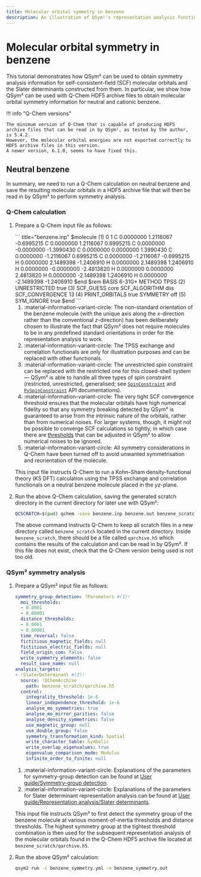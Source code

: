 ```yaml
---
title: Molecular orbital symmetry in benzene
description: An illustration of QSym²'s representation analysis functionalities via molecular orbitals in benzene
---
```


# Molecular orbital symmetry in benzene

This tutorial demonstrates how QSym² can be used to obtain symmetry analysis information for self-consistent-field (SCF) molecular orbitals and the Slater determinants constructed from them.
In particular, we show how QSym² can be used with Q-Chem HDF5 archive files to obtain molecular orbital symmetry information for neutral and cationic benzene.

!!! info "Q-Chem versions"

    The minimum version of Q-Chem that is capable of producing HDF5 archive files that can be read in by QSym², as tested by the author, is 5.4.2.
    However, the molecular orbital energies are not exported correctly to HDF5 archive files in this version.
    A newer version, 6.1.0, seems to have fixed this.


## Neutral benzene

In summary, we need to run a Q-Chem calculation on neutral benzene and save the resulting molecular orbitals in a HDF5 archive file that will then be read in by QSym² to perform symmetry analysis.

### Q-Chem calculation

1. Prepare a Q-Chem input file as follows:

    <div class="annotate" markdown>
    ``` title="benzene.inp"
    $molecule (1)
        0 1
        C    0.0000000    1.2116067   -0.6995215
        C    0.0000000    1.2116067    0.6995215
        C    0.0000000   -0.0000000   -1.3990430
        C    0.0000000    0.0000000    1.3990430
        C    0.0000000   -1.2116067    0.6995215
        C    0.0000000   -1.2116067   -0.6995215
        H    0.0000000    2.1489398   -1.2406910
        H    0.0000000    2.1489398    1.2406910
        H    0.0000000   -0.0000000   -2.4813820
        H    0.0000000    0.0000000    2.4813820
        H    0.0000000   -2.1489398    1.2406910
        H    0.0000000   -2.1489398   -1.2406910
    $end
    $rem
        BASIS 6-31G*
        METHOD TPSS (2)
        UNRESTRICTED true (3)
        SCF_GUESS core
        SCF_ALGORITHM diis
        SCF_CONVERGENCE 13 (4)
        PRINT_ORBITALS true
        SYMMETRY off (5)
        SYM_IGNORE true
    $end
    ```
    </div>

    1. :material-information-variant-circle: The non-standard orientation of the benzene molecule (with the unique axis along the $x$-direction rather than the conventional $z$-direction) has been deliberately chosen to illustrate the fact that QSym² does not require molecules to be in any predefined standard orientations in order for the representation analysis to work.
    2. :material-information-variant-circle: The TPSS exchange and correlation functionals are only for illustration purposes and can be replaced with other functionals.
    3. :material-information-variant-circle: The unrestricted spin constraint can be replaced with the restricted one for this closed-shell system &mdash; QSym² is able to handle all three types of spin constraint (restricted, unrestricted, generalised; see [`SpinConstraint`](https://qsym2.dev/api/qsym2/angmom/spinor_rotation_3d/enum.SpinConstraint.html) and [`PySpinConstraint`](https://qsym2.dev/api/qsym2/bindings/python/integrals/enum.PySpinConstraint.html) API documentations).
    4. :material-information-variant-circle: The very tight SCF convergence threshold ensures that the molecular orbitals have high numerical fidelity so that any symmetry breaking detected by QSym² is guaranteed to arise from the intrinsic nature of the orbitals, rather than from numerical noises. For larger systems, though, it might not be possible to converge SCF calculations so tightly, in which case there are [thresholds](../user-guide/representation-analysis/basics.md/#thresholds) that can be adjusted in QSym² to allow numerical noises to be ignored.
    5. :material-information-variant-circle: All symmetry considerations in Q-Chem have been turned off to avoid unwanted symmetrisation and reorientation of the molecule.
    
    This input file instructs Q-Chem to run a Kohn&ndash;Sham density-functional theory (KS DFT) calculation using the TPSS exchange and correlation functionals on a neutral benzene molecule placed in the $yz$-plane.

2. Run the above Q-Chem calculation, saving the generated scratch directory in the current directory for later use with QSym²:

    ``` bash
    QCSCRATCH=$(pwd) qchem -save benzene.inp benzene.out benzene_scratch
    ```

    The above command instructs Q-Chem to keep all scratch files in a new directory called `benzene_scratch` located in the current directory.
    Inside `benzene_scratch`, there should be a file called `qarchive.h5` which contains the results of the calculation and can be read in by QSym².
    If this file does not exist, check that the Q-Chem version being used is not too old.

### QSym² symmetry analysis

1. Prepare a QSym² input file as follows:

    ```yaml title="benzene_symmetry.yml"
    symmetry_group_detection: !Parameters #(1)!
      moi_thresholds:
      - 0.0001
      - 0.00001
      distance_thresholds:
      - 0.0001
      - 0.00001
      time_reversal: false
      fictitious_magnetic_fields: null
      fictitious_electric_fields: null
      field_origin_com: false
      write_symmetry_elements: false
      result_save_name: null
    analysis_targets:
    - !SlaterDeterminant #(2)!
      source: !QChemArchive
        path: benzene_scratch/qarchive.h5
      control:
        integrality_threshold: 1e-6
        linear_independence_threshold: 1e-6
        analyse_mo_symmetries: true
        analyse_mo_mirror_parities: false
        analyse_density_symmetries: false
        use_magnetic_group: null
        use_double_group: false
        symmetry_transformation_kind: Spatial
        write_character_table: Symbolic
        write_overlap_eigenvalues: true
        eigenvalue_comparison_mode: Modulus
        infinite_order_to_finite: null
    ```

    1. :material-information-variant-circle: Explanations of the parameters for symmetry-group detection can be found at [User guide/Symmetry-group detection](../user-guide/symmetry-group-detection.md).
    2. :material-information-variant-circle: Explanations of the parameters for Slater determinant representation analysis can be found at [User guide/Representation analysis/Slater determinants](../user-guide/representation-analysis/slater-determinants.md).

    This input file instructs QSym² to first detect the symmetry group of the benzene molecule at various moment-of-inertia thresholds and distance thresholds.
    The highest symmetry group at the tightest threshold combination is then used for the subsequent representation analysis of the molecular orbitals found in the Q-Chem HDF5 archive file located at `benzene_scratch/qarchive.h5`.

2. Run the above QSym² calculation:

    ```bash
    qsym2 run -c benzene_symmetry.yml -o benzene_symmetry.out
    ```
